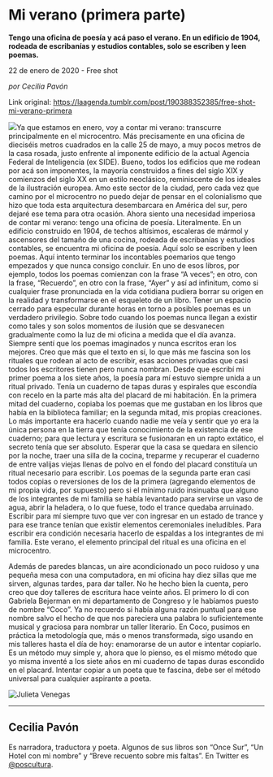 # Mi verano (primera parte)

**Tengo una oficina de poesía y acá paso el verano. En un edificio de 1904, rodeada de escribanías y estudios contables, solo se escriben y leen poemas.**

22 de enero de 2020 - Free shot

_por Cecilia Pavón_

Link original: https://laagenda.tumblr.com/post/190388352385/free-shot-mi-verano-primera

![](https://64.media.tumblr.com/08dc715833168c2372ff4f47d7729272/9b0b11a2804ee303-7c/s500x750/d0d4b011dfdbce5cedc6ddef8c6b05ed5c4a6425.jpg)Ya
que estamos en enero, voy a contar mi verano: transcurre
principalmente en el microcentro. Más precisamente en una oficina de
dieciséis metros cuadrados en la calle 25 de mayo, a muy pocos
metros de la casa rosada, justo enfrente al imponente edificio de la
actual Agencia Federal de Inteligencia (ex SIDE). Bueno, todos los
edificios que me rodean por acá son imponentes, la mayoría
construidos a fines del siglo XIX y comienzos del siglo XX en un
estilo neoclásico, reminiscente de los ideales de la ilustración
europea. Amo este sector de la ciudad, pero cada vez que camino por
el microcentro no puedo dejar de pensar en el colonialismo que hizo
que toda esta arquitectura desembarcara en América del sur, pero
dejaré ese tema para otra ocasión. Ahora siento una necesidad
imperiosa de contar mi verano: tengo una oficina de poesía.
Literalmente. En un edificio construido en 1904, de techos altísimos,
escaleras de mármol y ascensores del tamaño de una cocina, rodeada
de escribanías y estudios contables, se encuentra mi oficina de
poesía. Aquí solo se escriben y leen poemas. Aquí intento terminar
los incontables poemarios que tengo empezados y que nunca consigo
concluir. En uno de esos libros, por ejemplo, todos los poemas
comienzan con la frase “A veces”; en otro, con la frase,
“Recuerdo”, en otro con la frase, “Ayer” y así ad infinitum,
como si cualquier frase pronunciada en la vida cotidiana pudiera
borrar su origen en la realidad y transformarse en el esqueleto de un
libro. Tener un espacio cerrado para especular durante horas en torno
a posibles poemas es un verdadero privilegio. Sobre todo cuando los
poemas nunca llegan a existir como tales y son solos momentos de
ilusión que se desvanecen gradualmente como la luz de mi oficina a
medida que el día avanza. Siempre sentí que los poemas imaginados y
nunca escritos eran los mejores. Creo que más que el texto en sí,
lo que más me fascina son los rituales que rodean al acto de
escribir, esas acciones privadas que casi todos los escritores tienen
pero nunca nombran. Desde que escribí mi primer poema a los siete
años, la poesía para mí estuvo siempre unida a un ritual privado.
Tenía un cuaderno de tapas duras y espirales que escondía con
recelo en la parte más alta del placard de mi habitación. En la
primera mitad del cuaderno, copiaba los poemas que me gustaban en los
libros que había en la biblioteca familiar; en la segunda mitad, mis
propias creaciones. Lo más importante era hacerlo cuando nadie me
veía y sentir que yo era la única persona en la tierra que tenía
conocimiento de la existencia de ese cuaderno; para que lectura y
escritura se fusionaran en un rapto extático, el secreto tenía que
ser absoluto. Esperar que la casa se quedara en silencio por la
noche, traer una silla de la cocina, treparme y recuperar el
cuaderno de entre valijas viejas llenas de polvo en el fondo del
placard constituía un ritual necesario para escribir. Los poemas de
la segunda parte eran casi todos copias o reversiones de los de la
primera (agregando elementos de mi propia vida,  por supuesto) pero
si el mínimo ruido insinuaba que alguno de los integrantes de mi
familia se había levantado para servirse un vaso de agua, abrir la
heladera, o lo que fuese, todo el trance quedaba arruinado. Escribir
para mí siempre tuvo que ver con ingresar en un estado de trance y
para ese trance tenían que existir elementos ceremoniales
ineludibles. Para escribir era condición necesaria hacerlo de
espaldas a los integrantes de mi familia. Este verano, el elemento
principal del ritual es una oficina en el microcentro.

 Además
de paredes blancas, un aire acondicionado un poco ruidoso y una
pequeña mesa con una computadora, en mi oficina hay diez sillas que
me sirven, algunas tardes, para dar taller. No he hecho bien la
cuenta, pero creo que doy talleres de escritura hace veinte años. El
primero lo di con Gabriela Bejerman en mi departamento de Congreso y
le habíamos puesto de nombre “Coco”. Ya no recuerdo si había
alguna razón puntual para ese nombre salvo el hecho de que nos
pareciera una palabra lo suficientemente musical y graciosa para
nombrar un taller literario. En Coco, pusimos en práctica la
metodología que, más o menos transformada, sigo usando en mis
talleres hasta el día de hoy: enamorarse de un autor e intentar
copiarlo. Es un método muy simple y, ahora que lo pienso, es el mismo
método que yo misma inventé a los siete años en mi cuaderno de
tapas duras escondido en el placard. Intentar copiar a un poeta que
te fascina, debe ser el método universal para cualquier aspirante a
poeta.  

![Julieta Venegas](https://64.media.tumblr.com/296eff2bee6715edafc0f435badca832/9b0b11a2804ee303-db/s250x400/fae70fdd59a8d76fc0f5e2dc70ca0094ea729469.jpg)

---

Cecilia Pavón
-------------

 Es narradora, traductora y poeta. Algunos de sus libros son “Once Sur”, “Un Hotel con mi nombre” y “Breve recuento sobre mis faltas”. En Twitter es [@poscultura](https://twitter.com/poscultura). 

